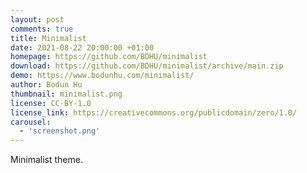 ```yaml
---
layout: post
comments: true
title: Minimalist
date: 2021-08-22 20:00:00 +01:00
homepage: https://github.com/BDHU/minimalist
download: https://github.com/BDHU/minimalist/archive/main.zip
demo: https://www.bodunhu.com/minimalist/
author: Bodun Hu
thumbnail: minimalist.png
license: CC-BY-1.0
license_link: https://creativecommons.org/publicdomain/zero/1.0/
carousel:
  - 'screenshot.png'
---
```


Minimalist theme.
